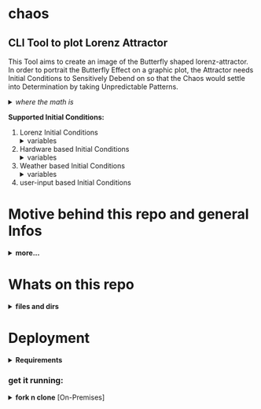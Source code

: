 # chaos
<h2>CLI Tool to plot Lorenz Attractor</h2>

<p>This Tool aims to create an image of the Butterfly shaped lorenz-attractor. In order to portrait the Butterfly Effect on a graphic plot, the Attractor needs Initial Conditions to Sensitively Debend on so that the Chaos would settle into Determination by taking Unpredictable Patterns.</p>
<details>
<summary><em>where the math is</em></summary> <em>to be found in file <b>lorenz_attractor.py</b> lines 17 to 46 is where the Lorenz ordinary differential equations constansts and variables are declared and described.</em> <em>lines from 67 to 81 is where the 'ode's are defined and solved</em>
</details>

<b>Supported Initial Conditions:</b> 
<ol>
  <li>Lorenz Initial Conditions <details><summary>variables</summary>Rate of convection proportional value <em>x</em> = 0<br> Horizontal Temperature Variation proportional value <em>y</em> = 1<br> Vertical Temprature Variation proportional value <em>z</em> = 1,05</details></li> 
  
  <li>Hardware based Initial Conditions <details><summary>variables</summary>Rate of convection proportional value <em>x</em> = CPU-Temprature<br> Horizontal Temperature Variation proportional value <em>y</em> = Memory-Load<br> Vertical Temprature Variation proportional value <em>z</em> = Recived Network Packets</details></li> 

  <li>Weather based Initial Conditions <details><summary>variables</summary>Rate of convection proportional value <em>x</em> = City-Temprature<br> Horizontal Temperature Variation proportional value <em>y</em> = City-Humidity<br> Vertical Temprature Variation proportional value <em>z</em> = City Wind Speed</details></li> 
  
 <li>user-input based Initial Conditions</li> 

</ol>

# Motive behind this repo and general Infos
<details>
<summary><b>more...</b></summary>  
  <p>Nothing fancy here, while I'am trying to understand the chaos theory by reading <em>CHAOS by James Gleick</em></p>
  <p>And also while I' am learning <em>golang</em></p>
  <p>I thought to look up a <em>python</em> script that can plot the Lorenz Attractor, it sounded like fun as by tweaking the Initial Conditions you get to influence the graphic result<p>
  <p>Under the influence of the tragidy of me still not landing a job after my graduation, I picked myself up with the programing language I am comfortable with, <em>python</em> and its cool dependencies and modules</p>
  <p>i started writing funcs.py to integrate user-input to the orginal lorenz_attractor.py plotter script
  and thought about two ways to get unique Initial values for the plot, <b>Hardware readings</b> and <b>Weather readings</b>, the latter based on http request fetched data for a city based on user input. as the fetched data from readings is always slightly different this would garantie a unique slightly different plot on  each run</p><p>in order to get a similiar attractor to Lorenzs, the fetched initial positive valus has to go through under simple math to keep them near to Lorenzs initial variables values where <em>x</em> < 1 & <em>y</em>, <em>z</em> >= 1 </p> 
</details>

# Whats on this repo
<details>
<summary><b>files and dirs</b></summary><br>
  <ul>
  <li><b>__pycache__ </b> directory that is created by the Python interpreter when it imports a module. It contains the compiled bytecode of the module, which can be used to speed up subsequent imports of the same module</li>
  <li><b>.vscode</b> has the settings.json file for your vscode to automate <em>chaosenv</em> activation while running <em>lorenz_attractor.py</em></li>
  <li><b>chaosenv</b> Python enviroment directory to store requierd modules files</li>
  <li><b>graphs</b> directory to store plotted graphics</li>
  <li><b>filesservergraphs</b> pre-build Golang Executable to <b>HTTP</b> serve files in <em>graphs</em> directory on port <u>9630</u></li>
  <li><b>funcs.py</b> functions to integrate user-input</li>
  <li><b>lorenz_attractor.py</b> plotter</li>
 </ul>
</details>

# Deployment
<details>
<summary><b>Requirements</b></summary>
  <ul>
  <li>GNU/LINUX System</li>
  <li>python3</li>
  <li>python3-pip</li>
  <li>python3-venv</li>
</ul>
</details>  
<h3>get it running:</h3>
<details>
  <summary><b>fork n clone</b> [On-Premises]</summary> <p>fork this repo and clone it localy</p><p>from your local machine:</p><pre><code>
    $ cd chaos
    $ source chaosenv/bin/activate
    (chaosenv)$ python3 lorenz_attractor.py
  </pre></code>
  <p>in case of Error Module not found:<br>make sure that the venv is activated and install the dependencies<pre><code>
    (chaosenv)$ pip install -r requierments.txt
  </pre></code></p>
  <p>in case of other errors, make sure you have both <em>python3-pip</em> and <em>python3-venv</em> packages installed on your system</p>
  <pre><code>
    $ sudo apt install python3-pip python3-venv
    $ python3 -m pip install virtualenv
    $ python3 -m venv ~/chaos/chaosenv
    $ source chaosenv/bin/activate
    (chaosenv)$ pip install --upgrade pip
    (chaosenv)$ pip3 install -r requierments.txt
    (chaosenv)$ pip3 install --upgrade matplotlib
    (chaosenv)$ python3 lorenz_attractor.py
  </pre></code>
  <h3>NOTE:</h3><p>Don't forget to kill fileservergraphs process</p>
</details>
